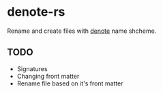 # denote-rs

Rename and create files with [denote](https://github.com/protesilaos/denote) name shcheme.

## TODO

- Signatures
- Changing front matter
- Rename file based on it's front matter
